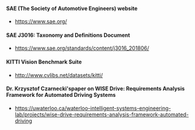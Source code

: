 #### SAE (The Society of Automotive Engineers) website
- https://www.sae.org/

#### SAE J3016: Taxonomy and Definitions Document
- https://www.sae.org/standards/content/j3016_201806/

#### KITTI Vision Benchmark Suite
- http://www.cvlibs.net/datasets/kitti/

#### Dr. Krzysztof Czarnecki'spaper on WISE Drive: Requirements Analysis Framework for Automated Driving Systems
- https://uwaterloo.ca/waterloo-intelligent-systems-engineering-lab/projects/wise-drive-requirements-analysis-framework-automated-driving